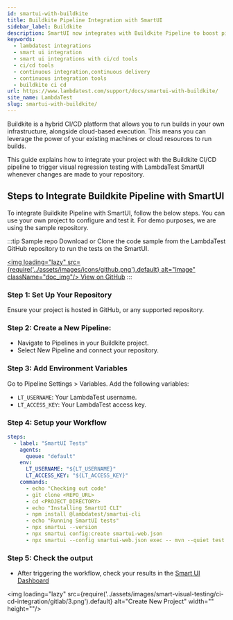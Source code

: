 ```yaml
---
id: smartui-with-buildkite
title: Buildkite Pipeline Integration with SmartUI
sidebar_label: Buildkite
description: SmartUI now integrates with Buildkite Pipeline to boost pipeline delivery. Perform automated cross browser testing with SmartUI to seamlessly providing 3000+ real browsers running through machines.
keywords:
  - lambdatest integrations
  - smart ui integration
  - smart ui integrations with ci/cd tools
  - ci/cd tools
  - continuous integration,continuous delivery
  - continuous integration tools
  - buildkite ci cd
url: https://www.lambdatest.com/support/docs/smartui-with-buildkite/
site_name: LambdaTest
slug: smartui-with-buildkite/
---
```


<script type="application/ld+json"
      dangerouslySetInnerHTML={{ __html: JSON.stringify({
       "@context": "https://schema.org",
        "@type": "BreadcrumbList",
        "itemListElement": [{
          "@type": "ListItem",
          "position": 1,
          "name": "LambdaTest",
          "item": "https://www.lambdatest.com"
        },{
          "@type": "ListItem",
          "position": 2,
          "name": "Support",
          "item": "https://www.lambdatest.com/support/docs/"
        },{
          "@type": "ListItem",
          "position": 3,
          "name": "Buildkite Integration",
          "item": "https://www.lambdatest.com/support/docs/smartui-with-buildkite/"
        }]
      })
    }}
></script>
Buildkite is a hybrid CI/CD platform that allows you to run builds in your own infrastructure, alongside cloud-based execution. This means you can leverage the power of your existing machines or cloud resources to run builds.

This guide explains how to integrate your project with the Buildkite CI/CD pipeline to trigger visual regression testing with LambdaTest SmartUI whenever changes are made to your repository.

## Steps to Integrate Buildkite Pipeline with SmartUI
To integrate Buildkite Pipeline with SmartUI, follow the below steps. You can use your own project to configure and test it. For demo purposes, we are using the sample repository.

:::tip Sample repo
Download or Clone the code sample from the LambdaTest GitHub repository to run the tests on the SmartUI.

<a href="https://github.com/amanchopra1905/smartui-ci-cd-integrations" target="_blank" className="github__anchor"><img loading="lazy" src={require('../assets/images/icons/github.png').default} alt="Image" className="doc_img"/> View on GitHub</a>
:::

### Step 1: Set Up Your Repository
Ensure your project is hosted in GitHub, or any supported repository.

### Step 2: Create a New Pipeline:

- Navigate to Pipelines in your Buildkite project.
- Select New Pipeline and connect your repository.

### Step 3: Add Environment Variables

Go to Pipeline Settings > Variables. Add the following variables:
- `LT_USERNAME`: Your LambdaTest username.
- `LT_ACCESS_KEY`: Your LambdaTest access key.

### Step 4: Setup your Workflow

```yaml title="pipeline.yml"
steps:
  - label: "SmartUI Tests"
    agents:
      queue: "default"
    env:
      LT_USERNAME: "${LT_USERNAME}"
      LT_ACCESS_KEY: "${LT_ACCESS_KEY}"
    commands:
      - echo "Checking out code"
      - git clone <REPO_URL>
      - cd <PROJECT_DIRECTORY>
      - echo "Installing SmartUI CLI"
      - npm install @lambdatest/smartui-cli
      - echo "Running SmartUI tests"
      - npx smartui --version
      - npx smartui config:create smartui-web.json
      - npx smartui --config smartui-web.json exec -- mvn --quiet test -D suite=sdk-cloud.xml
```

### Step 5: Check the output

- After triggering the workflow, check your results in the [Smart UI Dashboard](https://smartui.lambdatest.com/projects)

<img loading="lazy" src={require('../assets/images/smart-visual-testing/ci-cd-integration/gitlab/3.png').default} alt="Create New Project" width="" height=""/>
